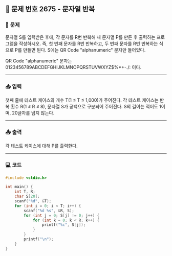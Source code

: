 ## 📝 문제 번호 2675 - 문자열 반복 

### 📌 문제
문자열 S를 입력받은 후에, 각 문자를 R번 반복해 새 문자열 P를 만든 후 출력하는 프로그램을 작성하시오. 즉, 첫 번째 문자를 R번 반복하고, 두 번째 문자를 R번 반복하는 식으로 P를 만들면 된다. S에는 QR Code "alphanumeric" 문자만 들어있다.

QR Code "alphanumeric" 문자는 0123456789ABCDEFGHIJKLMNOPQRSTUVWXYZ\$%*+-./: 이다.

---

### 📥 입력
첫째 줄에 테스트 케이스의 개수 T(1 ≤ T ≤ 1,000)가 주어진다. 각 테스트 케이스는 반복 횟수 R(1 ≤ R ≤ 8), 문자열 S가 공백으로 구분되어 주어진다. S의 길이는 적어도 1이며, 20글자를 넘지 않는다. 

---

### 📤 출력
각 테스트 케이스에 대해 P를 출력한다.

---

### 💻 코드
```c
#include <stdio.h>

int main() {
	int T, R;
	char S[20];
	scanf("%d", &T);
	for (int i = 0; i < T; i++) {
		scanf("%d %s", &R, S);
		for (int j = 0; S[j] != 0; j++) {
			for (int k = 0; k < R; k++) {
				printf("%c", S[j]);
			}
		}
		printf("\n");
	}
}
```
